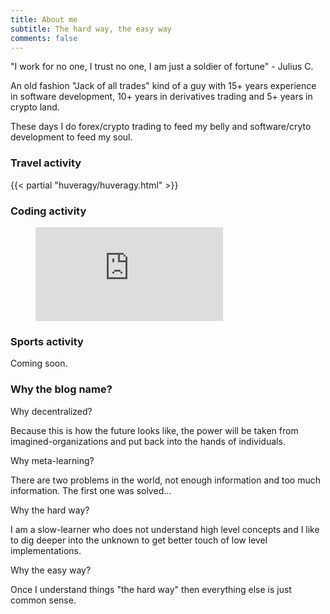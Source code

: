 ```yaml
---
title: About me
subtitle: The hard way, the easy way
comments: false
---
```


"I work for no one, I trust no one, I am just a soldier of fortune" - Julius C.

An old fashion "Jack of all trades" kind of a guy with 15+ years experience in software development, 10+ years in derivatives trading and 5+ years in crypto land.

These days I do forex/crypto trading to feed my belly and software/cryto development to feed my soul.

### Travel activity

{{< partial "huveragy/huveragy.html" >}}

### Coding activity

<figure><embed src="https://wakatime.com/share/@icostan/b8113d2a-134d-4e60-b329-415dce67837b.svg"></embed></figure>

### Sports activity

Coming soon.

### Why the blog name?


Why decentralized?

Because this is how the future looks like, the power will be taken from imagined-organizations and put back into the hands of individuals.

Why meta-learning?

There are two problems in the world, not enough information and too much information. The first one was solved...

Why the hard way?

I am a slow-learner who does not understand high level concepts and I like to dig deeper into the unknown to get better touch of low level implementations.

Why the easy way?

Once I understand things "the hard way" then everything else is just common sense.
